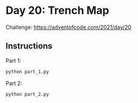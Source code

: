 # Day 20: Trench Map

Challenge: https://adventofcode.com/2021/day/20

## Instructions

Part 1:

```python
python part_1.py
```

Part 2: 
```python
python part_2.py
